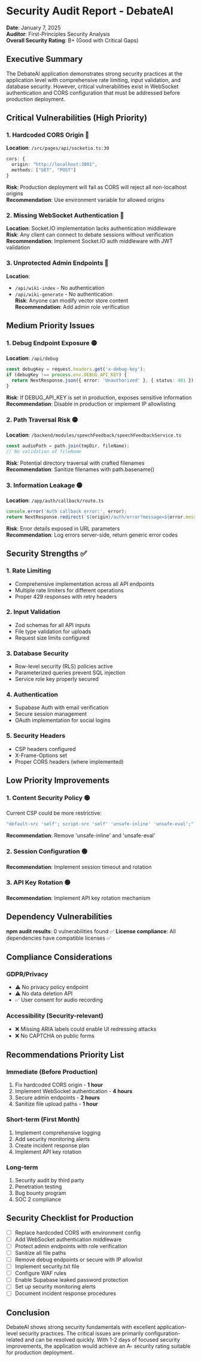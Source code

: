 # Security Audit Report - DebateAI

**Date**: January 7, 2025  
**Auditor**: First-Principles Security Analysis  
**Overall Security Rating**: B+ (Good with Critical Gaps)

## Executive Summary

The DebateAI application demonstrates strong security practices at the application level with comprehensive rate limiting, input validation, and database security. However, critical vulnerabilities exist in WebSocket authentication and CORS configuration that must be addressed before production deployment.

## Critical Vulnerabilities (High Priority)

### 1. **Hardcoded CORS Origin** 🔴
**Location**: `/src/pages/api/socketio.ts:30`
```typescript
cors: {
  origin: "http://localhost:3001",
  methods: ["GET", "POST"]
}
```
**Risk**: Production deployment will fail as CORS will reject all non-localhost origins  
**Recommendation**: Use environment variable for allowed origins

### 2. **Missing WebSocket Authentication** 🔴
**Location**: Socket.IO implementation lacks authentication middleware  
**Risk**: Any client can connect to debate sessions without verification  
**Recommendation**: Implement Socket.IO auth middleware with JWT validation

### 3. **Unprotected Admin Endpoints** 🔴
**Location**: 
- `/api/wiki-index` - No authentication
- `/api/wiki-generate` - No authentication  
**Risk**: Anyone can modify vector store content  
**Recommendation**: Add admin role verification

## Medium Priority Issues

### 1. **Debug Endpoint Exposure** 🟡
**Location**: `/api/debug`
```typescript
const debugKey = request.headers.get('x-debug-key');
if (debugKey !== process.env.DEBUG_API_KEY) {
  return NextResponse.json({ error: 'Unauthorized' }, { status: 401 });
}
```
**Risk**: If DEBUG_API_KEY is set in production, exposes sensitive information  
**Recommendation**: Disable in production or implement IP allowlisting

### 2. **Path Traversal Risk** 🟡
**Location**: `/backend/modules/speechFeedback/speechFeedbackService.ts`
```typescript
const audioPath = path.join(tmpDir, fileName);
// No validation of fileName
```
**Risk**: Potential directory traversal with crafted filenames  
**Recommendation**: Sanitize filenames with path.basename()

### 3. **Information Leakage** 🟡
**Location**: `/app/auth/callback/route.ts`
```typescript
console.error('Auth callback error:', error);
return NextResponse.redirect(`${origin}/auth/error?message=${error.message}`);
```
**Risk**: Error details exposed in URL parameters  
**Recommendation**: Log errors server-side, return generic error codes

## Security Strengths ✅

### 1. **Rate Limiting**
- Comprehensive implementation across all API endpoints
- Multiple rate limiters for different operations
- Proper 429 responses with retry headers

### 2. **Input Validation**
- Zod schemas for all API inputs
- File type validation for uploads
- Request size limits configured

### 3. **Database Security**
- Row-level security (RLS) policies active
- Parameterized queries prevent SQL injection
- Service role key properly secured

### 4. **Authentication**
- Supabase Auth with email verification
- Secure session management
- OAuth implementation for social logins

### 5. **Security Headers**
- CSP headers configured
- X-Frame-Options set
- Proper CORS headers (where implemented)

## Low Priority Improvements

### 1. **Content Security Policy** 🟢
Current CSP could be more restrictive:
```typescript
"default-src 'self'; script-src 'self' 'unsafe-inline' 'unsafe-eval';"
```
**Recommendation**: Remove 'unsafe-inline' and 'unsafe-eval'

### 2. **Session Configuration** 🟢
**Recommendation**: Implement session timeout and rotation

### 3. **API Key Rotation** 🟢
**Recommendation**: Implement API key rotation mechanism

## Dependency Vulnerabilities

**npm audit results**: 0 vulnerabilities found ✅
**License compliance**: All dependencies have compatible licenses ✅

## Compliance Considerations

### GDPR/Privacy
- ⚠️ No privacy policy endpoint
- ⚠️ No data deletion API
- ✅ User consent for audio recording

### Accessibility (Security-relevant)
- ❌ Missing ARIA labels could enable UI redressing attacks
- ❌ No CAPTCHA on public forms

## Recommendations Priority List

### Immediate (Before Production)
1. Fix hardcoded CORS origin - **1 hour**
2. Implement WebSocket authentication - **4 hours**
3. Secure admin endpoints - **2 hours**
4. Sanitize file upload paths - **1 hour**

### Short-term (First Month)
1. Implement comprehensive logging
2. Add security monitoring alerts
3. Create incident response plan
4. Implement API key rotation

### Long-term
1. Security audit by third party
2. Penetration testing
3. Bug bounty program
4. SOC 2 compliance

## Security Checklist for Production

- [ ] Replace hardcoded CORS with environment config
- [ ] Add WebSocket authentication middleware
- [ ] Protect admin endpoints with role verification
- [ ] Sanitize all file paths
- [ ] Remove debug endpoints or secure with IP allowlist
- [ ] Implement security.txt file
- [ ] Configure WAF rules
- [ ] Enable Supabase leaked password protection
- [ ] Set up security monitoring alerts
- [ ] Document incident response procedures

## Conclusion

DebateAI shows strong security fundamentals with excellent application-level security practices. The critical issues are primarily configuration-related and can be resolved quickly. With 1-2 days of focused security improvements, the application would achieve an A- security rating suitable for production deployment.